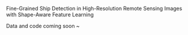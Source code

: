 Fine-Grained Ship Detection in High-Resolution Remote Sensing Images with Shape-Aware Feature Learning 

Data and code coming soon ~
